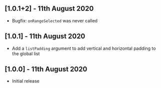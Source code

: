 ## [1.0.1+2] - 11th August 2020

* Bugfix: `onRangeSelected` was never called

## [1.0.1] - 11th August 2020

* Add a `listPadding` argument to add vertical and horizontal padding to the global list

## [1.0.0] - 11th August 2020

* Initial release